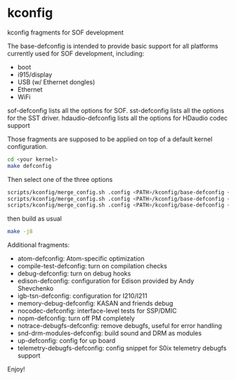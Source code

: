# kconfig
kconfig fragments for SOF development

The base-defconfig is intended to provide basic support for all platforms currently used for SOF development, including:
- boot
- i915/display
- USB (w/ Ethernet dongles)
- Ethernet
- WiFi


sof-defconfig lists all the options for SOF.
sst-defconfig lists all the options for the SST driver.
hdaudio-defconfig lists all the options for HDaudio codec support

Those fragments are supposed to be applied on top of a default kernel
configuration.

```bash
cd <your kernel>
make defconfig
````

Then select one of the three options

````bash
scripts/kconfig/merge_config.sh .config <PATH>/kconfig/base-defconfig <PATH>/kconfig/hdaudio-codecs-defconfig
scripts/kconfig/merge_config.sh .config <PATH>/kconfig/base-defconfig <PATH>/kconfig/sst-defconfig <PATH>/kconfig/hdaudio-codecs-defconfig
scripts/kconfig/merge_config.sh .config <PATH>/kconfig/base-defconfig <PATH>/kconfig/sof-defconfig <PATH>/kconfig/sof-mach-driver-defconfig <PATH>/kconfig/hdaudio-codecs-defconfig
````

then build as usual
````bash
make -j8
````

Additional fragments:

- atom-defconfig: Atom-specific optimization
- compile-test-defconfig: turn on compilation checks
- debug-defconfig: turn on debug hooks
- edison-defconfig: configuration for Edison provided by Andy Shevchenko
- igb-tsn-defconfig: configuration for I210/I211 
- memory-debug-defconfig: KASAN and friends debug
- nocodec-defconfig: interface-level tests for SSP/DMIC
- nopm-defconfig: turn off PM completely
- notrace-debugfs-defconfig: remove debugfs, useful for error handling
- snd-drm-modules-defconfig: build sound and DRM as modules
- up-defconfig: config for up board
- telemetry-debugfs-defconfig: config snippet for S0ix telemetry debugfs support


Enjoy!
